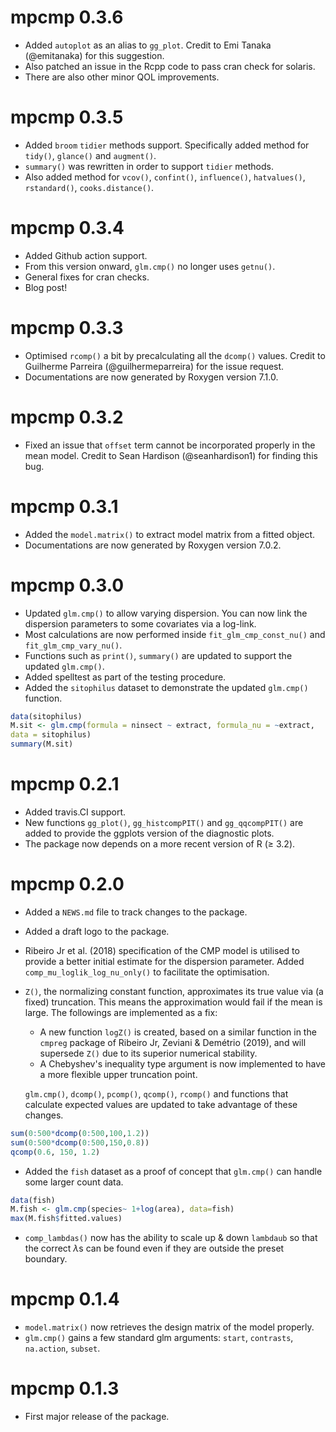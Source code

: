 # mpcmp 0.3.6
  * Added `autoplot` as an alias to `gg_plot`. Credit to Emi Tanaka  (@emitanaka) for this suggestion.
  * Also patched an issue in the Rcpp code to pass cran check for solaris.
  * There are also other minor QOL improvements. 
# mpcmp 0.3.5
  * Added `broom` `tidier` methods support. Specifically added method for `tidy()`, `glance()` and `augment()`.   
  * `summary()` was rewritten in order to support `tidier` methods.
  * Also added method for `vcov()`, `confint()`, `influence()`, `hatvalues()`, `rstandard()`, `cooks.distance()`.

# mpcmp 0.3.4
  * Added Github action support.  
  * From this version onward, `glm.cmp()` no longer uses `getnu()`. 
  * General fixes for cran checks.
  * Blog post! 

# mpcmp 0.3.3

  * Optimised `rcomp()` a bit by precalculating all the `dcomp()` values. Credit to Guilherme Parreira (@guilhermeparreira) for the issue request. 
  * Documentations are now generated by Roxygen version 7.1.0.

# mpcmp 0.3.2

  * Fixed an issue that `offset` term cannot be incorporated properly in the mean model. Credit to Sean Hardison (@seanhardison1) for finding this bug.
  
# mpcmp 0.3.1

  * Added the `model.matrix()` to extract model matrix from a fitted object. 
  * Documentations are now generated by Roxygen version 7.0.2.

# mpcmp 0.3.0

  * Updated `glm.cmp()` to allow varying dispersion. You can now link the dispersion parameters to some covariates via a log-link.
  * Most calculations are now performed inside `fit_glm_cmp_const_nu()` and
  `fit_glm_cmp_vary_nu()`. 
  * Functions such as `print()`, `summary()` are updated to support the updated `glm.cmp()`. 
  * Added spelltest as part of the testing procedure. 
  * Added the `sitophilus` dataset to demonstrate the updated `glm.cmp()` function. 
```R
data(sitophilus)
M.sit <- glm.cmp(formula = ninsect ~ extract, formula_nu = ~extract, 
data = sitophilus)
summary(M.sit)
```

# mpcmp 0.2.1

  * Added travis.CI support. 
  * New functions `gg_plot()`, `gg_histcompPIT()` and `gg_qqcompPIT()` are added to provide the ggplots version of the diagnostic plots. 
  * The package now depends on a more recent version of R ($\geq$ 3.2). 

# mpcmp 0.2.0

  * Added a `NEWS.md` file to track changes to the package. 
  * Added a draft logo to the package.
  * Ribeiro Jr et al. (2018) specification of the CMP model is utilised to provide a better initial estimate for the dispersion parameter. Added `comp_mu_loglik_log_nu_only()` to facilitate the optimisation. 
  * `Z()`, the normalizing constant function, approximates its true value via (a fixed) truncation. This means the approximation would fail if the mean is large. 
  The followings are implemented as a fix:
    - A new function `logZ()` is created, based on a similar function in the `cmpreg` package of Ribeiro Jr, Zeviani & Demétrio (2019), and will supersede `Z()` due to its superior numerical stability.
    - A Chebyshev's inequality type argument is now implemented to have a more flexible upper truncation point. 

    `glm.cmp()`, `dcomp()`, `pcomp()`, `qcomp()`, `rcomp()` and functions that calculate expected values are updated to take advantage of these changes. 

```R
sum(0:500*dcomp(0:500,100,1.2))
sum(0:500*dcomp(0:500,150,0.8))
qcomp(0.6, 150, 1.2)
```
* Added the `fish` dataset as a proof of concept that `glm.cmp()` can handle some larger count data. 
```R
data(fish)
M.fish <- glm.cmp(species~ 1+log(area), data=fish)
max(M.fish$fitted.values)
```
* `comp_lambdas()` now has the ability to scale up \& down `lambdaub` so that the correct $\lambda$s can be found even if they are outside the preset boundary.  

# mpcmp 0.1.4
* `model.matrix()` now retrieves the design matrix of the model properly. 
* `glm.cmp()` gains a few standard glm arguments: `start`, `contrasts`, `na.action`, `subset`.

# mpcmp 0.1.3

* First major release of the package. 
